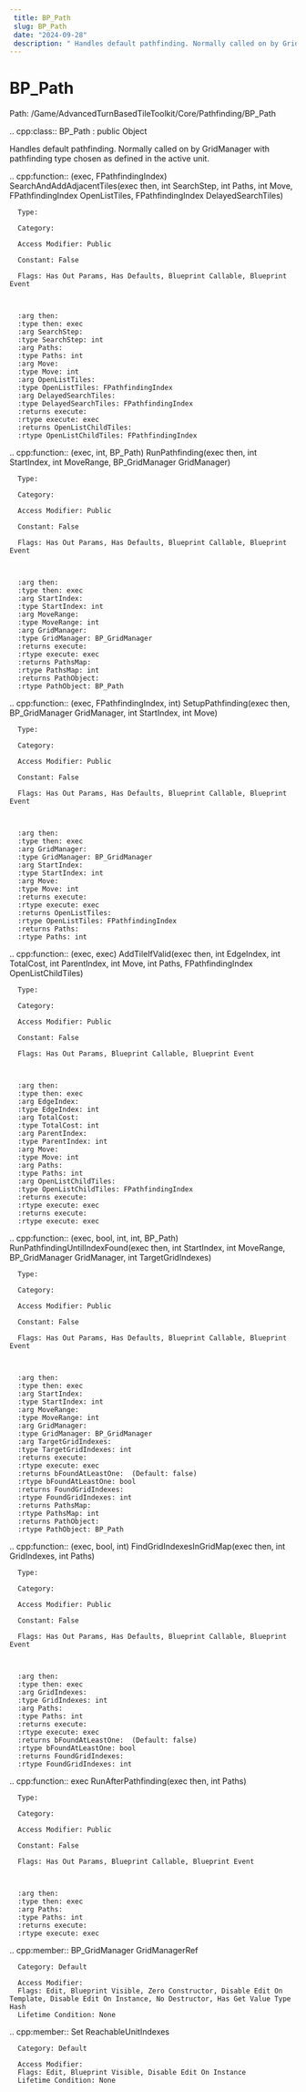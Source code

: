 ```yaml
---
 title: BP_Path
 slug: BP_Path
 date: "2024-09-28"
 description: " Handles default pathfinding. Normally called on by GridManager with pathfinding type chosen as defined in the active unit."
---
```


BP_Path
========

Path: /Game/AdvancedTurnBasedTileToolkit/Core/Pathfinding/BP_Path

.. cpp:class:: BP_Path : public Object

   Handles default pathfinding. Normally called on by GridManager with pathfinding type chosen as defined in the active unit.

   .. cpp:function:: (exec, FPathfindingIndex) SearchAndAddAdjacentTiles(exec then, int SearchStep, int Paths, int Move, FPathfindingIndex OpenListTiles, FPathfindingIndex DelayedSearchTiles)

      Type: 

      Category: 

      Access Modifier: Public

      Constant: False

      Flags: Has Out Params, Has Defaults, Blueprint Callable, Blueprint Event

      

      :arg then: 
      :type then: exec
      :arg SearchStep: 
      :type SearchStep: int
      :arg Paths: 
      :type Paths: int
      :arg Move: 
      :type Move: int
      :arg OpenListTiles: 
      :type OpenListTiles: FPathfindingIndex
      :arg DelayedSearchTiles: 
      :type DelayedSearchTiles: FPathfindingIndex
      :returns execute: 
      :rtype execute: exec
      :returns OpenListChildTiles: 
      :rtype OpenListChildTiles: FPathfindingIndex

   .. cpp:function:: (exec, int, BP_Path) RunPathfinding(exec then, int StartIndex, int MoveRange, BP_GridManager GridManager)

      Type: 

      Category: 

      Access Modifier: Public

      Constant: False

      Flags: Has Out Params, Has Defaults, Blueprint Callable, Blueprint Event

      

      :arg then: 
      :type then: exec
      :arg StartIndex: 
      :type StartIndex: int
      :arg MoveRange: 
      :type MoveRange: int
      :arg GridManager: 
      :type GridManager: BP_GridManager
      :returns execute: 
      :rtype execute: exec
      :returns PathsMap: 
      :rtype PathsMap: int
      :returns PathObject: 
      :rtype PathObject: BP_Path

   .. cpp:function:: (exec, FPathfindingIndex, int) SetupPathfinding(exec then, BP_GridManager GridManager, int StartIndex, int Move)

      Type: 

      Category: 

      Access Modifier: Public

      Constant: False

      Flags: Has Out Params, Has Defaults, Blueprint Callable, Blueprint Event

      

      :arg then: 
      :type then: exec
      :arg GridManager: 
      :type GridManager: BP_GridManager
      :arg StartIndex: 
      :type StartIndex: int
      :arg Move: 
      :type Move: int
      :returns execute: 
      :rtype execute: exec
      :returns OpenListTiles: 
      :rtype OpenListTiles: FPathfindingIndex
      :returns Paths: 
      :rtype Paths: int

   .. cpp:function:: (exec, exec) AddTileIfValid(exec then, int EdgeIndex, int TotalCost, int ParentIndex, int Move, int Paths, FPathfindingIndex OpenListChildTiles)

      Type: 

      Category: 

      Access Modifier: Public

      Constant: False

      Flags: Has Out Params, Blueprint Callable, Blueprint Event

      

      :arg then: 
      :type then: exec
      :arg EdgeIndex: 
      :type EdgeIndex: int
      :arg TotalCost: 
      :type TotalCost: int
      :arg ParentIndex: 
      :type ParentIndex: int
      :arg Move: 
      :type Move: int
      :arg Paths: 
      :type Paths: int
      :arg OpenListChildTiles: 
      :type OpenListChildTiles: FPathfindingIndex
      :returns execute: 
      :rtype execute: exec
      :returns execute: 
      :rtype execute: exec

   .. cpp:function:: (exec, bool, int, int, BP_Path) RunPathfindingUntilIndexFound(exec then, int StartIndex, int MoveRange, BP_GridManager GridManager, int TargetGridIndexes)

      Type: 

      Category: 

      Access Modifier: Public

      Constant: False

      Flags: Has Out Params, Has Defaults, Blueprint Callable, Blueprint Event

      

      :arg then: 
      :type then: exec
      :arg StartIndex: 
      :type StartIndex: int
      :arg MoveRange: 
      :type MoveRange: int
      :arg GridManager: 
      :type GridManager: BP_GridManager
      :arg TargetGridIndexes: 
      :type TargetGridIndexes: int
      :returns execute: 
      :rtype execute: exec
      :returns bFoundAtLeastOne:  (Default: false)
      :rtype bFoundAtLeastOne: bool
      :returns FoundGridIndexes: 
      :rtype FoundGridIndexes: int
      :returns PathsMap: 
      :rtype PathsMap: int
      :returns PathObject: 
      :rtype PathObject: BP_Path

   .. cpp:function:: (exec, bool, int) FindGridIndexesInGridMap(exec then, int GridIndexes, int Paths)

      Type: 

      Category: 

      Access Modifier: Public

      Constant: False

      Flags: Has Out Params, Has Defaults, Blueprint Callable, Blueprint Event

      

      :arg then: 
      :type then: exec
      :arg GridIndexes: 
      :type GridIndexes: int
      :arg Paths: 
      :type Paths: int
      :returns execute: 
      :rtype execute: exec
      :returns bFoundAtLeastOne:  (Default: false)
      :rtype bFoundAtLeastOne: bool
      :returns FoundGridIndexes: 
      :rtype FoundGridIndexes: int

   .. cpp:function:: exec RunAfterPathfinding(exec then, int Paths)

      Type: 

      Category: 

      Access Modifier: Public

      Constant: False

      Flags: Has Out Params, Blueprint Callable, Blueprint Event

      

      :arg then: 
      :type then: exec
      :arg Paths: 
      :type Paths: int
      :returns execute: 
      :rtype execute: exec

   .. cpp:member:: BP_GridManager GridManagerRef

      Category: Default

      Access Modifier: 
      Flags: Edit, Blueprint Visible, Zero Constructor, Disable Edit On Template, Disable Edit On Instance, No Destructor, Has Get Value Type Hash
      Lifetime Condition: None

      

   .. cpp:member:: Set ReachableUnitIndexes

      Category: Default

      Access Modifier: 
      Flags: Edit, Blueprint Visible, Disable Edit On Instance
      Lifetime Condition: None

      

